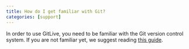 ```yaml
---
title: How do I get familiar with Git?
categories: [support]
---
```


In order to use GitLive, you need to be familiar with the Git version control system. If you are not familiar yet, we suggest reading [this guide](https://www.freecodecamp.org/news/what-is-git-and-how-to-use-it-c341b049ae61/).
